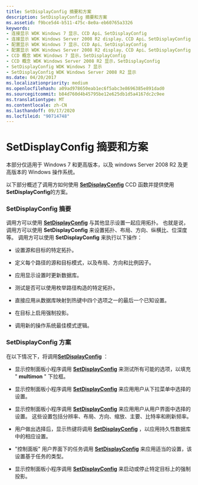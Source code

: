 ```yaml
---
title: SetDisplayConfig 摘要和方案
description: SetDisplayConfig 摘要和方案
ms.assetid: f9bce5d4-b511-475c-8e0a-eb60765a3326
keywords:
- 连接显示 WDK Windows 7 显示、CCD Api、SetDisplayConfig
- 连接显示 WDK Windows Server 2008 R2 display、CCD Api、SetDisplayConfig
- 配置显示 WDK Windows 7 显示、CCD Api、SetDisplayConfig
- 配置显示 WDK Windows Server 2008 R2 display、CCD Api、SetDisplayConfig
- CCD 概念 WDK Windows 7 显示，SetDisplayConfig
- CCD 概念 WDK Windows Server 2008 R2 显示，SetDisplayConfig
- SetDisplayConfig WDK Windows 7 显示
- SetDisplayConfig WDK Windows Server 2008 R2 显示
ms.date: 04/20/2017
ms.localizationpriority: medium
ms.openlocfilehash: a09ad978650eab1ec6f5abc3e8696385e891dad0
ms.sourcegitcommit: b84d760d4b45795be12e625db1d5a4167dc2c9ee
ms.translationtype: MT
ms.contentlocale: zh-CN
ms.lasthandoff: 09/17/2020
ms.locfileid: "90714748"
---
```

# <a name="setdisplayconfig-summary-and-scenarios"></a>SetDisplayConfig 摘要和方案


本部分仅适用于 Windows 7 和更高版本，以及 windows Server 2008 R2 及更高版本的 Windows 操作系统。

以下部分概述了调用方如何使用 [**SetDisplayConfig**](/windows/win32/api/winuser/nf-winuser-setdisplayconfig) CCD 函数并提供使用 **SetDisplayConfig**的方案。

### <a name="span-idsetdisplayconfig_summaryspanspan-idsetdisplayconfig_summaryspansetdisplayconfig-summary"></a><span id="setdisplayconfig_summary"></span><span id="SETDISPLAYCONFIG_SUMMARY"></span>SetDisplayConfig 摘要

调用方可以使用 [**SetDisplayConfig**](/windows/win32/api/winuser/nf-winuser-setdisplayconfig) 与其他显示设置一起应用拓扑。 也就是说，调用方可以使用 **SetDisplayConfig** 来设置拓扑、布局、方向、纵横比、位深度等。 调用方可以使用 **SetDisplayConfig** 来执行以下操作：

-   设置源和目标的特定拓扑。

-   定义每个路径的源和目标模式，以及布局、方向和比例因子。

-   应用显示设置时更新数据库。

-   测试是否可以使用枚举路径构造的特定拓扑。

-   直接应用从数据库映射到热键中四个选项之一的最后一个已知设置。

-   在目标上启用强制投影。

-   调用新的操作系统最佳模式逻辑。

### <a name="span-idsetdisplayconfig_scenariosspanspan-idsetdisplayconfig_scenariosspansetdisplayconfig-scenarios"></a><span id="setdisplayconfig_scenarios"></span><span id="SETDISPLAYCONFIG_SCENARIOS"></span>SetDisplayConfig 方案

在以下情况下，将调用[**SetDisplayConfig**](/windows/win32/api/winuser/nf-winuser-setdisplayconfig) ：

-   显示控制面板小程序调用 [**SetDisplayConfig**](/windows/win32/api/winuser/nf-winuser-setdisplayconfig) 来测试所有可能的选项，以填充 " **multimon** " 下拉框。

-   显示控制面板小程序调用 [**SetDisplayConfig**](/windows/win32/api/winuser/nf-winuser-setdisplayconfig) 来应用用户从下拉菜单中选择的设置。

-   显示控制面板小程序调用 [**SetDisplayConfig**](/windows/win32/api/winuser/nf-winuser-setdisplayconfig) 来应用用户从用户界面中选择的设置。 这些设置包括分辨率、布局、方向、缩放、主要、比特率和刷新频率。

-   用户做出选择后，显示热键将调用 [**SetDisplayConfig**](/windows/win32/api/winuser/nf-winuser-setdisplayconfig) ，以应用持久性数据库中的相应设置。

-   "控制面板" 用户界面下的任务调用 [**SetDisplayConfig**](/windows/win32/api/winuser/nf-winuser-setdisplayconfig) 来应用适当的设置，该设置基于任务的类型。

-   显示控制面板小程序调用 [**SetDisplayConfig**](/windows/win32/api/winuser/nf-winuser-setdisplayconfig) 来启动或停止特定目标上的强制投影。

 

